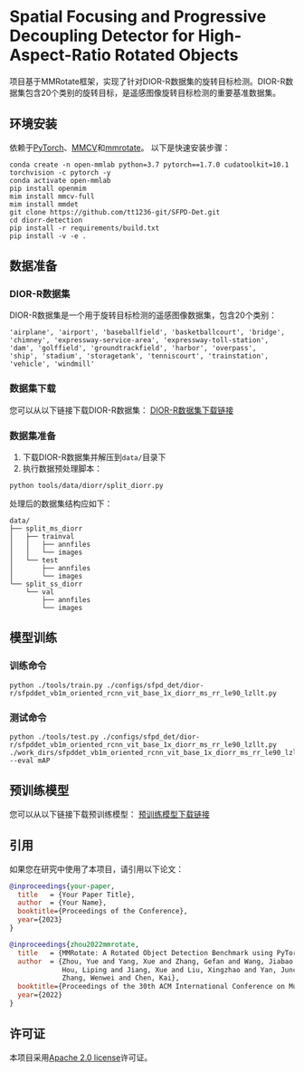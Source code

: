 # Spatial Focusing and Progressive Decoupling Detector for High-Aspect-Ratio Rotated Objects

项目基于MMRotate框架，实现了针对DIOR-R数据集的旋转目标检测。DIOR-R数据集包含20个类别的旋转目标，是遥感图像旋转目标检测的重要基准数据集。



## 环境安装

依赖于[PyTorch](https://pytorch.org/)、[MMCV](https://github.com/open-mmlab/mmcv)和[mmrotate](https://github.com/open-mmlab/mmrotate)。
以下是快速安装步骤：

```shell
conda create -n open-mmlab python=3.7 pytorch==1.7.0 cudatoolkit=10.1 torchvision -c pytorch -y
conda activate open-mmlab
pip install openmim
mim install mmcv-full
mim install mmdet
git clone https://github.com/tt1236-git/SFPD-Det.git
cd diorr-detection
pip install -r requirements/build.txt
pip install -v -e .
```

## 数据准备

### DIOR-R数据集

DIOR-R数据集是一个用于旋转目标检测的遥感图像数据集，包含20个类别：

```
'airplane', 'airport', 'baseballfield', 'basketballcourt', 'bridge', 
'chimney', 'expressway-service-area', 'expressway-toll-station', 
'dam', 'golffield', 'groundtrackfield', 'harbor', 'overpass', 
'ship', 'stadium', 'storagetank', 'tenniscourt', 'trainstation', 
'vehicle', 'windmill'
```

### 数据集下载

您可以从以下链接下载DIOR-R数据集：
[DIOR-R数据集下载链接](https://pan.baidu.com/s/104I7pegeWrdeKCguCpntCQ?pwd=1234)

### 数据集准备

1. 下载DIOR-R数据集并解压到`data/`目录下
2. 执行数据预处理脚本：

```shell
python tools/data/diorr/split_diorr.py
```

处理后的数据集结构应如下：

```
data/
├── split_ms_diorr
│   ├── trainval
│   │   ├── annfiles
│   │   └── images
│   └── test
│       ├── annfiles
│       └── images
└── split_ss_diorr
    └── val
        ├── annfiles
        └── images

```

## 模型训练

### 训练命令

```shell
python ./tools/train.py ./configs/sfpd_det/dior-r/sfpddet_vb1m_oriented_rcnn_vit_base_1x_diorr_ms_rr_le90_lzllt.py
```

### 测试命令

```shell
python ./tools/test.py ./configs/sfpd_det/dior-r/sfpddet_vb1m_oriented_rcnn_vit_base_1x_diorr_ms_rr_le90_lzllt.py ./work_dirs/sfpddet_vb1m_oriented_rcnn_vit_base_1x_diorr_ms_rr_le90_lzllt/xxx.pth --eval mAP
```

## 预训练模型

您可以从以下链接下载预训练模型：
[预训练模型下载链接](https://pan.baidu.com/s/1pisK3HUCCZkVOFJLYlVYGg?pwd=1234)

## 引用

如果您在研究中使用了本项目，请引用以下论文：

```bibtex
@inproceedings{your-paper,
  title   = {Your Paper Title},
  author  = {Your Name},
  booktitle={Proceedings of the Conference},
  year={2023}
}

@inproceedings{zhou2022mmrotate,
  title   = {MMRotate: A Rotated Object Detection Benchmark using PyTorch},
  author  = {Zhou, Yue and Yang, Xue and Zhang, Gefan and Wang, Jiabao and Liu, Yanyi and
             Hou, Liping and Jiang, Xue and Liu, Xingzhao and Yan, Junchi and Lyu, Chengqi and
             Zhang, Wenwei and Chen, Kai},
  booktitle={Proceedings of the 30th ACM International Conference on Multimedia},
  year={2022}
}
```

## 许可证

本项目采用[Apache 2.0 license](LICENSE)许可证。
